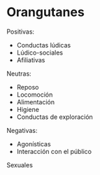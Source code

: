 # Orangutanes
Positivas:
- Conductas lúdicas
- Lúdico-sociales
- Afiliativas

Neutras:
- Reposo 
- Locomoción
- Alimentación
- Higiene
- Conductas de exploración
  
Negativas:
- Agonísticas
- Interacción con el público

Sexuales

